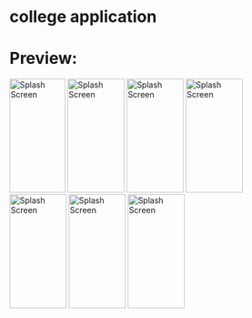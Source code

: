 # college application


# Preview:
<img src="https://github.com/SaqeebPatel/SIT_App/assets/132561344/dc814698-36f7-4da4-8f2f-bf93b5eb42ea" alt="Splash Screen" width="98" height="200" /> <img src=" " alt="Splash Screen" width="100" height="200" /> <img src="" alt="Splash Screen" width="100" height="200" /> <img src="" alt="Splash Screen" width="100" height="200" /> <img src="" alt="Splash Screen" width="100" height="200" /> <img src="" alt="Splash Screen" width="100" height="200" /> <img src="" alt="Splash Screen" width="100" height="200" /> 
